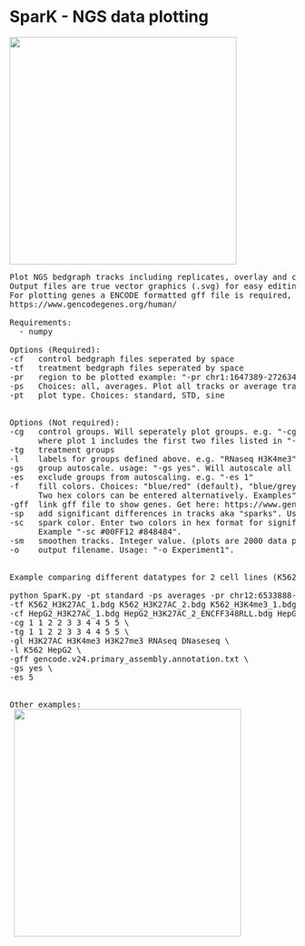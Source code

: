 # SparK - NGS data plotting

 <img src="https://raw.githubusercontent.com/StefanKurtenbach/SparK/master/Example1.jpg" width="400">

<pre>
Plot NGS bedgraph tracks including replicates, overlay and color functions, standard deviations and more. 
Output files are true vector graphics (.svg) for easy editing.
For plotting genes a ENCODE formatted gff file is required, which can be obtained here: 
https://www.gencodegenes.org/human/

Requirements:
  - numpy
 
Options (Required):
-cf   control bedgraph files seperated by space
-tf   treatment bedgraph files seperated by space
-pr   region to be plotted example: "-pr chr1:1647389-272634"
-ps   Choices: all, averages. Plot all tracks or average tracks of control and treatment files
-pt   plot type. Choices: standard, STD, sine


Options (Not required):
-cg   control groups. Will seperately plot groups. e.g. "-cg 1 1 2 2" will generate 2 plots,
      where plot 1 includes the first two files listed in "-cf", and plot 2 file 3 and 4
-tg   treatment groups
-l    labels for groups defined above. e.g. "RNaseq H3K4me3"
-gs   group autoscale. usage: "-gs yes". Will autoscale all groups
-es   exclude groups from autoscaling. e.g. "-es 1"
-f    fill colors. Choices: "blue/red" (default), "blue/grey", "all_grey", "blue/green".
      Two hex colors can be entered alternatively. Examples" "-f blue/grey", "-f #00FF12 #848484".
-gff  link gff file to show genes. Get here: https://www.gencodegenes.org/human/
-sp   add significant differences in tracks aka "sparks". Usage: "-sp yes".
-sc   spark color. Enter two colors in hex format for significantly increase and decreased areas. 
      Example "-sc #00FF12 #848484".
-sm   smoothen tracks. Integer value. (plots are 2000 data points wide. "-sm 10" will smoothen with a window of 10.
-o    output filename. Usage: "-o Experiment1".


Example comparing different datatypes for 2 cell lines (K562 and HepG2) which was used to generate the figure above:

python SparK.py -pt standard -ps averages -pr chr12:6533888-6539592 \
-tf K562_H3K27AC_1.bdg K562_H3K27AC_2.bdg K562_H3K4me3_1.bdg K562_H3K4me3_2_ENCFF352VRB.bigWig.bdg K562_H3K27me3_1.bdg K562_H3K27me3_2.bdg K562_RNAseq.bdg K562_RNAseq.bdg K562_DNAseseq_1.bdg K562_DNAseseq_2.bdg \
-cf HepG2_H3K27AC_1.bdg HepG2_H3K27AC_2_ENCFF348RLL.bdg HepG2_H3K4me3_1.bdg HepG2_H3K4me3_2.bdg HepG2_H3K27me3_1.bdg H3K27me3_2.bdg HepG2_RNAseq_plus_1.bdg /HepG2_RNAseq_2.bdg HepG2_DNAseseq_1.bdg K562_DNAseseq_2.bdg \
-cg 1 1 2 2 3 3 4 4 5 5 \
-tg 1 1 2 2 3 3 4 4 5 5 \
-gl H3K27AC H3K4me3 H3K27me3 RNAseq DNaseseq \
-l K562 HepG2 \
-gff gencode.v24.primary_assembly.annotation.txt \
-gs yes \
-es 5


Other examples:
 <img src="https://raw.githubusercontent.com/StefanKurtenbach/SparK/master/Picture2.png" width="400">
 
</pre>
